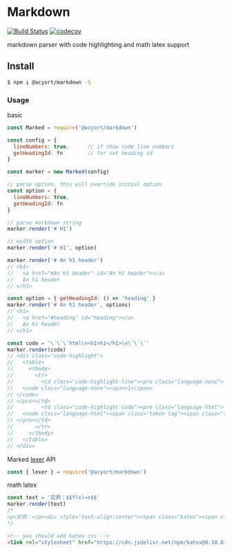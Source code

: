 # Markdown

[![Build Status](https://travis-ci.org/acyortjs/markdown.svg?branch=master)](https://travis-ci.org/acyortjs/markdown)
[![codecov](https://codecov.io/gh/acyortjs/markdown/branch/master/graph/badge.svg)](https://codecov.io/gh/acyortjs/markdown)

markdown parser with code highlighting and math latex support

## Install

```bash
$ npm i @acyort/markdown -S
```

### Usage

basic

```js
const Marked = require('@acyort/markdown')

const config = {
  lineNumbers: true,      // if show code line numbers
  getHeadingId: fn        // for set heading id
}

const marker = new Marked(config)

// parse option, this will override initial option
const option = {
  lineNumbers: true,
  getHeadingId: fn
}

// parse markdown string
marker.render('# H1')

// width option
marker.render('# H1', option)

marker.render('# An h1 header')
// <h1>
//   <a href="#An h1 header" id="An h1 header"></a>
//   An h1 header
// </h1>

const option = { getHeadingId: () => 'heading' }
marker.render('# An h1 header', options)
// <h1>
//   <a href="#heading" id="heading"></a>
//   An h1 header
// </h1>

const code = '\`\`\`html\n<h1>h1</h1>\n\`\`\`'
marker.render(code)
// <div class="code-highlight">
//   <table>
//     <tbody>
//       <tr>
//         <td class="code-highlight-line"><pre class="language-none">
//   <code class="language-none"><span>1</span>
// </code>
// </pre></td>
//         <td class="code-highlight-code"><pre class="language-html">
//   <code class="language-html"><span class="token tag"><span class="token tag"><span class="token punctuation">&lt;</span>h1</span><span class="token punctuation">></span></span>h1<span class="token tag"><span class="token tag"><span class="token punctuation">&lt;/</span>h1</span><span class="token punctuation">></span></span></code>
// </pre></td>
//       </tr>
//     </tbody>
//   </table>
// </div>
```

Marked [lexer](https://marked.js.org/#/USING_PRO.md#lexer) API

```js
const { lexer } = require('@acyort/markdown')
```

math latex

```js
const text = '实例：$$f(x)=x$$'
marker.render(text)
/*
<p>实例：</p><div style="text-align:center"><span class="katex"><span class="katex-mathml"><math><semantics><mrow><mi>f</mi><mo>(</mo><mi>x</mi><mo>)</mo><mo>=</mo><mi>x</mi></mrow><annotation encoding="application/x-tex">f(x)=x</annotation></semantics></math></span><span class="katex-html" aria-hidden="true"><span class="base"><span class="strut" style="height:1em;vertical-align:-0.25em;"></span><span class="mord mathdefault" style="margin-right:0.10764em;">f</span><span class="mopen">(</span><span class="mord mathdefault">x</span><span class="mclose">)</span><span class="mspace" style="margin-right:0.2777777777777778em;"></span><span class="mrel">=</span><span class="mspace" style="margin-right:0.2777777777777778em;"></span></span><span class="base"><span class="strut" style="height:0.43056em;vertical-align:0em;"></span><span class="mord mathdefault">x</span></span></span></span></div>
*/
```

```html
<!-- you should add katex css -->
<link rel="stylesheet" href="https://cdn.jsdelivr.net/npm/katex@0.10.0-rc.1/dist/katex.min.css">
```
